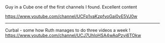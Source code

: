 Guy in a Cube one of the first channels I found.  Excellent content

https://www.youtube.com/channel/UCFp1vaKzpfvoGai0vE5VJ0w

---

Curbal - some how Ruth manages to do three videos a week !
https://www.youtube.com/channel/UCJ7UhloHSA4wAqPzyi6TOkw
